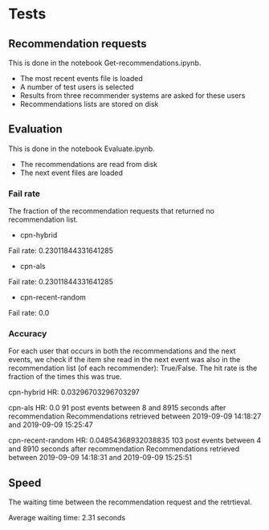 # Tests

## Recommendation requests

This is done in the notebook Get-recommendations.ipynb.

* The most recent events file is loaded
* A number of test users is selected
* Results from three recommender systems are asked for these users
* Recommendations lists are stored on disk



## Evaluation

This is done in the notebook Evaluate.ipynb.

* The recommendations are read from disk
* The next event files are loaded


### Fail rate

The fraction of the recommendation requests that returned no recommendation list.

* cpn-hybrid

Fail rate: 0.23011844331641285

* cpn-als

Fail rate: 0.23011844331641285

* cpn-recent-random

Fail rate: 0.0


### Accuracy

For each user that occurs in both the recommendations and the next events, we check if the item she read in the next event was also in the recommendation list (of each recommender): True/False.  The hit rate is the fraction of the times this was true.

cpn-hybrid
HR: 0.03296703296703297

cpn-als
HR: 0.0
91 post events between 8 and 8915 seconds after recommendation
Recommendations retrieved between 2019-09-09 14:18:27 and 2019-09-09 15:25:47

cpn-recent-random
HR: 0.04854368932038835
103 post events between 4 and 8910 seconds after recommendation
Recommendations retrieved between 2019-09-09 14:18:31 and 2019-09-09 15:25:51




## Speed

The waiting time between the recommendation request and the retrtieval.

Average waiting time: 2.31 seconds
